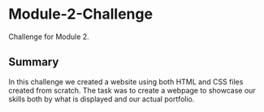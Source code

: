 # Module-2-Challenge
Challenge for Module 2.

## Summary
In this challenge we created a website using both HTML and CSS files created from scratch.
The task was to create a webpage to showcase our skills both by what is displayed and our actual portfolio.
